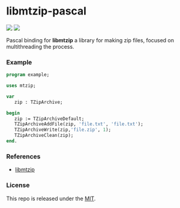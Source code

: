 # libmtzip-pascal

[![](https://img.shields.io/github/v/tag/thechampagne/libmtzip-pascal?label=version)](https://github.com/thechampagne/libmtzip-pascal/releases/latest) [![](https://img.shields.io/github/license/thechampagne/libmtzip-pascal)](https://github.com/thechampagne/libmtzip-pascal/blob/main/LICENSE)

Pascal binding for **libmtzip** a library for making zip files, focused on multithreading the process.

### Example

```pas
program example;

uses mtzip;

var
   zip : TZipArchive;

begin
   zip := TZipArchiveDefault;
   TZipArchiveAddFile(zip, 'file.txt', 'file.txt');
   TZipArchiveWrite(zip,'file.zip', 1);
   TZipArchiveClean(zip);
end.
```

### References
 - [libmtzip](https://github.com/thechampagne/libmtzip)

### License

This repo is released under the [MIT](https://github.com/thechampagne/libmtzip-pascal/blob/main/LICENSE).
